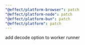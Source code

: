 ```yaml
---
"@effect/platform-browser": patch
"@effect/platform-node": patch
"@effect/platform-bun": patch
"@effect/platform": patch
---
```


add decode option to worker runner
